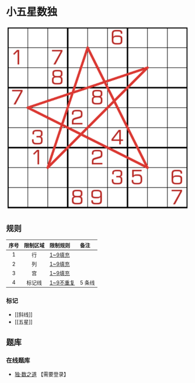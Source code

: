 # 小五星数独

![题](../../../../images/sudoku/小五星数独.png)

## 规则

| 序号  | 限制区域 | 限制规则     | 备注   |
|:---:|:----:|:---------|:-----|
|  1  |  行   | [1~9填充]  |      |
|  2  |  列   | [1~9填充]  |      |
|  3  |  宫   | [1~9填充]  |      |
|  4  | 标记线  | [1~9不重复] | 5 条线 |

### 标记

- [[斜线]]
- [[五星]]

## 题库

### 在线题库

- [独·数之道](http://www.sudokufans.org.cn/lx/game.index.php?type=5x2) 【需要登录】

[1~9填充]: ../../../../rules.md#1to9填充

[1~9不重复]: ../../../../rules.md#1to9不重复
